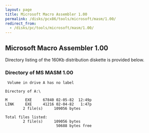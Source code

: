 ```yaml
---
layout: page
title: Microsoft Macro Assembler 1.00
permalink: /disks/pcx86/tools/microsoft/masm/1.00/
redirect_from:
  - /disks/pc/tools/microsoft/masm/1.00/
---
```


Microsoft Macro Assembler 1.00
---

Directory listing of the 160Kb distribution diskette is provided below.

### Directory of MS MASM 1.00

	 Volume in drive A has no label

	Directory of A:\

	M        EXE     67840 02-05-82  12:49p
	LINK     EXE     41216 02-04-82   1:47p
	        2 file(s)     109056 bytes

	Total files listed:
	        2 file(s)     109056 bytes
	                       50688 bytes free
